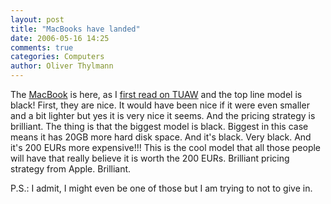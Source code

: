 ```yaml
---
layout: post
title: "MacBooks have landed"
date: 2006-05-16 14:25
comments: true
categories: Computers
author: Oliver Thylmann
---
```





The [MacBook](http://www.apple.com/macbook/macbook.html) is here, as I [first read on TUAW](http://www.tuaw.com/2006/05/16/macbook-is-here-and-its-black/) and the top line model is black! First, they are nice. It would have been nice if it were even smaller and a bit lighter but yes it is very nice it seems. And the pricing strategy is brilliant. The thing is that the biggest model is black. Biggest in this case means it has 20GB more hard disk space. And it's black. Very black. And it's 200 EURs more expensive!!! This is the cool model that all those people will have that really believe it is worth the 200 EURs. Brilliant pricing strategy from Apple. Brilliant.

P.S.: I admit, I might even be one of those but I am trying to not to give in.







